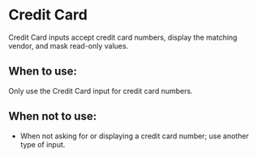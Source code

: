 # Credit Card

Credit Card inputs accept credit card numbers, display the matching vendor, and mask read-only values.

## When to use:

Only use the Credit Card input for credit card numbers.

## When not to use:

- When not asking for or displaying a credit card number; use another type of input.

